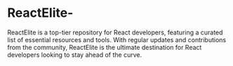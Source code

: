 # ReactElite-
ReactElite is a top-tier repository for React developers, featuring a curated list of essential resources and tools. With regular updates and contributions from the community, ReactElite is the ultimate destination for React developers looking to stay ahead of the curve.
